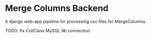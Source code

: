 # Merge Columns Backend

A django web-app pipeline for processing csv files for MergeColumns.

TODO: fix CollClass MySQL db connection
